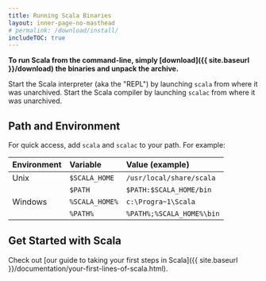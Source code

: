 ```yaml
---
title: Running Scala Binaries
layout: inner-page-no-masthead
# permalink: /download/install/
includeTOC: true
---
```


**To run Scala from the command-line, simply [download]({{ site.baseurl }}/download)
the binaries and unpack the archive.**

Start the Scala interpreter (aka the "REPL") by launching `scala` from where
it was unarchived. Start the Scala compiler by launching `scalac` from where
it was unarchived.

## Path and Environment

For quick access, add `scala` and `scalac` to your path. For example:

| Environment | Variable         | Value (example)
|:------------|:-----------------|:---------------
| Unix        | `$SCALA_HOME`    | `/usr/local/share/scala`
|             | `$PATH`          | `$PATH:$SCALA_HOME/bin`
| Windows     | `%SCALA_HOME%`   | `c:\Progra~1\Scala`
|             | `%PATH%`         | `%PATH%;%SCALA_HOME%\bin`

## Get Started with Scala

Check out
[our guide to taking your first steps in Scala]({{ site.baseurl }}/documentation/your-first-lines-of-scala.html).
